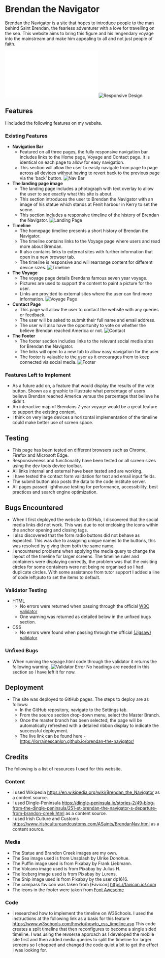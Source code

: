 # Brendan the Navigator
Brendan the Navigator is a site that hopes to introduce people to the man behind Saint Brendan, the fearless adventurer with a love for travelling on the sea.
This website aims to bring this figure and his lengendary voyage into the mainstream and make him appealing to all and not just people of faith. 

![Wireframe](docs/wireframes/brendanwireframes.pdf)
![Responsive Design](docs/images/responsivebright.PNG)

## Features 
I included the following features on my website.
### Existing Features
- __Navigation Bar__
  - Featured on all three pages, the fully responsive navigation bar includes links to the Home page, Voyage and Contact page. It is identical on each page to allow for easy navigation.
  - This section will allow the user to easily navigate from page to page across all devices without having to revert back to the previous page via the ‘back’ button. 
![Nav Bar](docs/images/navbar.PNG)
- __The landing page image__
  - The landing page includes a photograph with text overlay to allow the user to see exactly what this site is about. 
  - This section introduces the user to Brendan the Navigator with an image of his statue which stands at Fenit harbour in Kerry to set the scene.
  - This section includes a responsive timeline of the history of Brendan the Navigator.
![Landing Page](docs/images/landingimage.PNG)
- __Timeline__
  - The homepage timeline presents a short history of Brendan the Navigator. 
  - The timeline contains links to the Voyage page where users and read more about Brendan. 
  - It also contains links to external sites with further information that open in a new browser tab.
  - The timeline is responsive and will rearrange content for different device sizes.
![Timeline](docs/images/timeline.PNG)    
- __The Voyage__
  - The voyage page details Brendans famous seven year voyage.
  - Pictures are used to support the content to paint a picture for the user. 
  - Links are provided to external sites where the user can find more information.
![Voyage Page](docs/images/voyage.PNG)
- __Contact Page__
  - This page will allow the user to contact the website with any queries or feedback. 
  - The user will be asked to submit their full name and email address.
  - The user will also have the opportunity to vote on whether the believe Brendan reached America or not.
![Contact](docs/images/form.PNG)
- __The Footer__ 
  - The footer section includes links to the relevant social media sites for Brendan the Navigator. 
  - The links will open to a new tab to allow easy navigation for the user. 
  - The footer is valuable to the user as it encourages them to keep connected via social media.
![Footer](docs/images/footer.PNG)

### Features Left to Implement
- As a future add on, a feature that would display the results of the vote button. Shown as a graphic to illustrate what percentage of users 
  believe Brendan reached America versus the percentage that believe he didn't.
- An interactive map of Brendans 7 year voyage would be a great feature to support the existing content.
- I think on very large devices a horizontal implementation of the timeline could make better use of screen space.
## Testing
- This page has been tested on different browsers such as Chrome, Firefox and Microsoft Edge.
- Responsiveness and functionality have been tested on all screen sizes using the dev tools device toolbar.
- All links internal and external have been tested and are working.
- I have tested the contact form validation for text and email input fields. 
- The submit button also posts the data to the code institute server. 
- All pages passed lighthouse testing for performance, accessibility, best practices and search engine optimization. 

## Bugs Encountered
- When I first deployed the website to GitHub, I discovered that the social media links did not work. 
  This was due to not enclosing the icons within the anchor opening and closing tags.
- I also discovered that the form radio buttons did not behave as expected. 
  This was due to assigning unique names to the buttons, this was resolved by giving them both the same name.
- I encountered problems when applying the media query to change the layout of the timeline for larger screens. 
  The timeline ruler and containers were displaying correctly, the problem was that the exisiting circles for some containers were not being re organised so I had duplicate circles. With some assistance from tutor support I added a line of code left;auto to set the items to default.

### Validator Testing 
- HTML
  - No errors were returned when passing through the official [W3C validator](https://validator.w3.org/)
  - One warning was returned as detailed below in the unfixed bugs section.
- CSS
  - No errors were found when passing through the official [(Jigsaw) validator](https://jigsaw.w3.org/)
### Unfixed Bugs
- When running the voyage.html code through the validator it returns the following warning.
  ![Validator Error](docs/images/validatorwarning.PNG)
  No headings are needed in this section so I have left it for now.
 
## Deployment
- The site was deployed to GitHub pages. The steps to deploy are as follows: 
  - In the GitHub repository, navigate to the Settings tab. 
  - From the source section drop-down menu, select the Master Branch.
  - Once the master branch has been selected, the page will be automatically refreshed with a detailed ribbon display to indicate the successful deployment. 
  - The live link can be found here - https://lorrainescanlon.github.io/brendan-the-navigator/
## Credits 
The following is a list of resources I used for this website.
### Content 
- I used Wikipedia https://en.wikipedia.org/wiki/Brendan_the_Navigator as a content source.
- I used Dingle-Peninsula https://dingle-peninsula.ie/stories-2/49-blog-from-the-dingle-peninsula/251-st-brendan-the-navigator-s-departure-from-brandon-creek.html as a content source.
- I used Irish Culture and Customs https://www.irishcultureandcustoms.com/ASaints/BrendanNav.html as a content source.
### Media
- The Statue and Brandon Creek images are my own.
- The Sea image used is from Unsplash by Ulrike Donohue.
- The Puffin image used is from Pixabay by Frank Liebmann.
- The Volcano image used is from Pixabay by Julius H.
- The Iceberg image used is from Pixabay by Lurens.
- The Ship image used is from Pixabay by the user dp1616.
- The compass favicon was taken from [Favicon] https://favicon.io/.com
- The icons in the footer were taken from [Font Awesome](https://fontawesome.com/)
### Code
 - I researched how to implement the timeline on W3Schools. I used the instructions at the following link as a basis for this feature https://www.w3schools.com/howto/howto_css_timeline.asp 
   This code creates a split timeline that then reconfigures to become a single sided timeline. I was using the revserse approach as I developed the mobile site first and then added media queries to split the timeline for larger screens so I chopped and changed the code quiet a bit to get the effect I was looking for.

